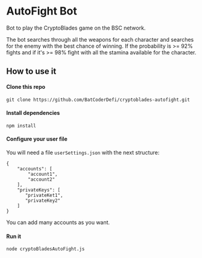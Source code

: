 # AutoFight Bot
Bot to play the CryptoBlades game on the BSC network.

The bot searches through all the weapons for each character and searches for the enemy with the best chance of winning.
If the probability is >= 92% fights and if it's >= 98% fight with all the stamina available for the character.

## How to use it
#### Clone this repo
```
git clone https://github.com/BatCoderDefi/cryptoblades-autofight.git
```
#### Install dependencies
```
npm install
```
#### Configure your user file
You will need a file `userSettings.json` with the next structure:
```
{
    "accounts": [
        "account1",
        "account2"
    ],
    "privateKeys": [
       "privateKet1",
       "privateKey2"
    ]
}
```
You can add many accounts as you want.
#### Run it
```
node cryptoBladesAutoFight.js
```